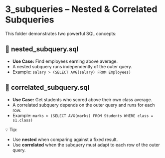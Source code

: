 # 3_subqueries – Nested & Correlated Subqueries

This folder demonstrates two powerful SQL concepts:

## 🔹 nested_subquery.sql
- **Use Case:** Find employees earning above average.
- A nested subquery runs independently of the outer query.
- Example: `salary > (SELECT AVG(salary) FROM Employees)`

## 🔹 correlated_subquery.sql
- **Use Case:** Get students who scored above their own class average.
- A correlated subquery depends on the outer query and runs for each row.
- Example: `marks > (SELECT AVG(marks) FROM Students WHERE class = s1.class)`

💡 Tip:
- Use **nested** when comparing against a fixed result.
- Use **correlated** when the subquery must adapt to each row of the outer query.
